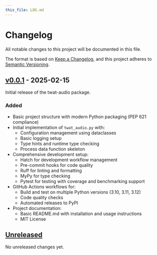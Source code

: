 ```yaml
---
this_file: LOG.md
---
```


# Changelog

All notable changes to this project will be documented in this file.

The format is based on [Keep a Changelog](https://keepachangelog.com/en/1.1.0/),
and this project adheres to [Semantic Versioning](https://semver.org/spec/v2.0.0.html).

## [v0.0.1] - 2025-02-15

Initial release of the twat-audio package.

### Added

- Basic project structure with modern Python packaging (PEP 621 compliance)
- Initial implementation of `twat_audio.py` with:
  - Configuration management using dataclasses
  - Basic logging setup
  - Type hints and runtime type checking
  - Process data function skeleton
- Comprehensive development setup:
  - Hatch for development workflow management
  - Pre-commit hooks for code quality
  - Ruff for linting and formatting
  - MyPy for type checking
  - Pytest for testing with coverage and benchmarking support
- GitHub Actions workflows for:
  - Build and test on multiple Python versions (3.10, 3.11, 3.12)
  - Code quality checks
  - Automated releases to PyPI
- Project documentation:
  - Basic README.md with installation and usage instructions
  - MIT License

## [Unreleased]

No unreleased changes yet.

[unreleased]: https://github.com/twardoch/twat-audio/compare/v0.0.1...HEAD
[v0.0.1]: https://github.com/twardoch/twat-audio/releases/tag/v0.0.1 
